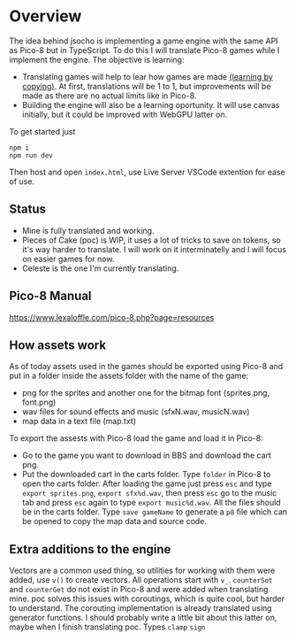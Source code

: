 # Overview

The idea behind jsocho is implementing a game engine with the same API as Pico-8 but in TypeScript.
To do this I will translate Pico-8 games while I implement the engine.
The objective is learning:
- Translating games will help to lear how games are made [(learning by copying)](https://www.artofmanliness.com/career-wealth/career/want-to-become-a-better-writer-copy-the-work-of-others/). At first, translations will be 1 to 1, but improvements will be made as there are no actual limits like in Pico-8.
- Building the engine will also be a learning oportunity. It will use canvas initially, but it could be improved with WebGPU latter on.

To get started just

```
npm i
npm run dev
```
Then host and open `index.html`, use Live Server VSCode extention for ease of use.

## Status
- Mine is fully translated and working.
- Pieces of Cake (poc) is WIP, it uses a lot of tricks to save on tokens, so it's way harder to translate. I will work on it interminatelly and I will focus on easier games for now.
- Celeste is the one I'm currently translating.
  
## Pico-8 Manual
https://www.lexaloffle.com/pico-8.php?page=resources

## How assets work
As of today assets used in the games should be exported using Pico-8 and put in a folder inside the assets folder with the name of the game:
- png for the sprites and another one for the bitmap font (sprites.png, font.png) 
- wav files for sound effects and music (sfxN.wav, musicN.wav)
- map data in a text file (map.txt)

To export the assests with Pico-8 load the game and load it in Pico-8:
- Go to the game you want to download in BBS and download the cart png.
- Put the downloaded cart in the carts folder. Type `folder` in Pico-8 to open the carts folder.
After loading the game just press `esc` and type `export sprites.png`, `export sfx%d.wav`, then press `esc` go to the music tab and press `esc` again to type `export music%d.wav`.
All the files should be in the carts folder.
Type `save gameName` to generate a `p8` file which can be opened to copy the map data and source code.

## Extra additions to the engine
Vectors are a common used thing, so utilities for working with them were added, use `v()` to create vectors. All operations start with `v_`.
`counterSet` and `counterGet` do not exist in Pico-8 and were added when translating mine. poc solves this issues with coroutings, which is quite cool, but harder to understand. The corouting implementation is already translated using generator functions. I should probably write a little bit about this latter on, maybe when I finish translating poc.
Types
`clamp`
`sign`
